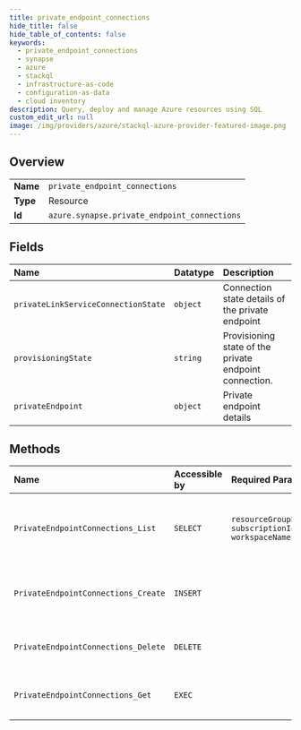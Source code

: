 ```yaml
---
title: private_endpoint_connections
hide_title: false
hide_table_of_contents: false
keywords:
  - private_endpoint_connections
  - synapse
  - azure    
  - stackql
  - infrastructure-as-code
  - configuration-as-data
  - cloud inventory
description: Query, deploy and manage Azure resources using SQL
custom_edit_url: null
image: /img/providers/azure/stackql-azure-provider-featured-image.png
---
```

  
    

## Overview
<table><tbody>
<tr><td><b>Name</b></td><td><code>private_endpoint_connections</code></td></tr>
<tr><td><b>Type</b></td><td>Resource</td></tr>
<tr><td><b>Id</b></td><td><code>azure.synapse.private_endpoint_connections</code></td></tr>
</tbody></table>

## Fields
| Name | Datatype | Description |
|:-----|:---------|:------------|
| `privateLinkServiceConnectionState` | `object` | Connection state details of the private endpoint |
| `provisioningState` | `string` | Provisioning state of the private endpoint connection. |
| `privateEndpoint` | `object` | Private endpoint details |
## Methods
| Name | Accessible by | Required Params | Description |
|:-----|:--------------|:----------------|:------------|
| `PrivateEndpointConnections_List` | `SELECT` | `resourceGroupName, subscriptionId, workspaceName` | Lists private endpoint connection in workspace. |
| `PrivateEndpointConnections_Create` | `INSERT` |  | Approve or reject a private endpoint connection. |
| `PrivateEndpointConnections_Delete` | `DELETE` |  | Delete a private endpoint connection. |
| `PrivateEndpointConnections_Get` | `EXEC` |  | Gets a private endpoint connection. |
